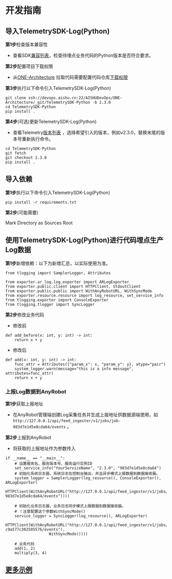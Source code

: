 # 开发指南

## 导入TelemetrySDK-Log(Python)

**第1步**检查版本兼容性

- 查看SDK[兼容列表](../../../docs/compatibility.md)，检查待埋点业务代码的Python版本是否符合要求。

**第2步**配置项目下载权限

- 从[ONE-Architecture](https://devops.aishu.cn/AISHUDevOps/ONE-Architecture/_git/TelemetrySDK-Python)
  拉取代码需要配置代码仓库[下载权限](https://devops.aishu.cn/AISHUDevOps/AnyRobot/_git/Eyes_Docs?path=/可观测性开发者指南/TelemetrySDK开发者指南/Log/README.md&version=GBdevelop&_a=preview&anchor=sdk2.0-使用参考)

**第3步**执行以下命令引入TelemetrySDK-Log(Python)

```
git clone ssh://devops.aishu.cn:22/AISHUDevOps/ONE-Architecture/_git/TelemetrySDK-Python -b 2.3.0
cd TelemetrySDK-Python
pip install .
```

**第4步**(可选)更新TelemetrySDK-Log(Python)

- 查看Telemetry[版本列表](https://devops.aishu.cn/AISHUDevOps/ONE-Architecture/_git/TelemetrySDK-Python/branches?_a=all)
  ，选择希望引入的版本，例如v2.3.0，替换末尾的版本号重新执行命令。

```
cd TelemetrySDK-Python
git fetch
git checkout 2.3.0
pip install .
```

## 导入依赖

**第1步**执行以下命令引入TelemetrySDK-Log(Python)

```
pip install -r requirements.txt
```

**第2步**(可能需要)

Mark Directory as Sources Root

## 使用TelemetrySDK-Log(Python)进行代码埋点生产Log数据

**第1步**新增依赖：以下为新增汇总，以实际使用为准。

```
from tlogging import SamplerLogger, Attributes

from exporter.ar_log.log_exporter import ARLogExporter
from exporter.public.client import HTTPClient, StdoutClient
from exporter.public.public import WithAnyRobotURL, WithSyncMode
from exporter.resource.resource import log_resource, set_service_info
from tlogging.exporter import ConsoleExporter
from tlogging.tlogger import SyncLogger
```

**第2步**修改业务代码

- 修改前

```
def add_before(x: int, y: int) -> int:
    return x + y
```

- 修改后

```
def add(x: int, y: int) -> int:
    func_attr = Attributes({"param_x": x, "param_y": y}, atype="pair")
    system_logger.warn(message="this is a info message", attributes=func_attr)
    return x + y
```

### 上报Log数据到AnyRobot

**第1步**获取上报地址

- 在AnyRobot管理端创建Log采集任务并生成上报地址供数据源端使用，如`http://127.0.0.1/api/feed_ingester/v1/jobs/job-983d7e1d5e8cda64/events` 。

**第2步**上报到AnyRobot

- 将获取的上报地址作为参数传入

```
if __name__ == "__main__":
    # 设置服务名、服务版本号、服务运行实例ID
    set_service_info("YourServiceName", "2.3.0", "983d7e1d5e8cda64")
    # 初始化系统日志器，系统日志在控制台输出，并且异步模式上报数据到数据接收器。
    system_logger = SamplerLogger(log_resource(), ConsoleExporter(), ARLogExporter(
        HTTPClient(WithAnyRobotURL("http://127.0.0.1/api/feed_ingester/v1/jobs/job-983d7e1d5e8cda64/events"))))

    # 初始化业务日志器，业务日志同步模式上报数据到数据接收器。
    # ！注意配置这个参数WithSyncMode()
    service_logger = SyncLogger(log_resource(), ARLogExporter(
        HTTPClient(WithAnyRobotURL("http://127.0.0.1/api/feed_ingester/v1/jobs/job-c9a577c302505576/events"),
                   WithSyncMode())))

    # 业务代码
    add(1, 2)
    multiply(3, 4)
```

## [更多示例](https://devops.aishu.cn/AISHUDevOps/ONE-Architecture/_git/TelemetrySDK-Python?path=%2Fexporter%2Far_log%2Fexamples%2Fone_service.py&version=GB2.3.0&_a=contents)
